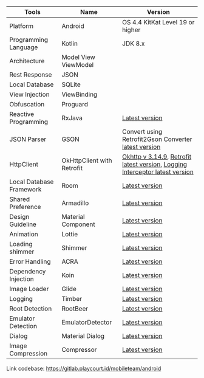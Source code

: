 |Tools|Name|Version|
|---|---|---|
|Platform|Android|OS 4.4 KitKat Level 19 or higher|
|Programming Language|Kotlin|JDK 8.x|
|Architecture|Model View ViewModel|
|Rest Response|JSON|
|Local Database|SQLite|
|View Injection|ViewBinding|
|Obfuscation|Proguard|
|Reactive Programming|RxJava|[Latest version](https://github.com/ReactiveX/RxJava)|
|JSON Parser|GSON|Convert using Retrofit2Gson Converter [latest version](https://github.com/square/retrofit/tree/master/retrofit-converters/gson)|
|HttpClient|OkHttpClient with Retrofit|[Okhttp v 3.14.9](https://github.com/square/okhttp), [Retrofit latest version](https://github.com/square/retrofit), [Logging Interceptor latest version](https://github.com/square/okhttp/tree/master/okhttp-logging-interceptor) |
|Local Database Framework|Room|[Latest version](https://developer.android.com/topic/libraries/architecture/room)|
|Shared Preference|Armadillo|[Latest version](https://github.com/patrickfav/armadillo)|
|Design Guideline|Material Component|[Latest version](https://github.com/material-components/material-components-android)|
|Animation|Lottie|[Latest version](https://github.com/airbnb/lottie-android)|
|Loading shimmer|Shimmer|[Latest version](https://github.com/facebook/shimmer-android)|
|Error Handling|ACRA|[Latest version](https://github.com/ACRA/acra)|
|Dependency Injection|Koin|[Latest version](https://github.com/InsertKoinIO/koin)|
|Image Loader|Glide|[Latest version](https://github.com/bumptech/glide)|
|Logging|Timber|[Latest version](https://github.com/JakeWharton/timber)|
|Root Detection|RootBeer|[Latest version](https://github.com/scottyab/rootbeer)|
|Emulator Detection|EmulatorDetector|[Latest version](https://github.com/mofneko/EmulatorDetector)|
|Dialog|Material Dialog|[Latest version](https://github.com/afollestad/material-dialogs)|
|Image Compression|Compressor|[Latest version](https://github.com/zetbaitsu/Compressor)|
 
Link codebase: https://gitlab.playcourt.id/mobileteam/android